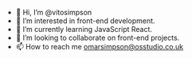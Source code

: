 - 👋 Hi, I’m @vitosimpson
- 👀 I’m interested in front-end development.
- 🌱 I’m currently learning JavaScript React.
- 💞️ I’m looking to collaborate on front-end projects.
- 📫 How to reach me omarsimpson@osstudio.co.uk

<!---
vitosimpson/vitosimpson is a ✨ special ✨ repository because its `README.md` (this file) appears on your GitHub profile.
You can click the Preview link to take a look at your changes.
--->
